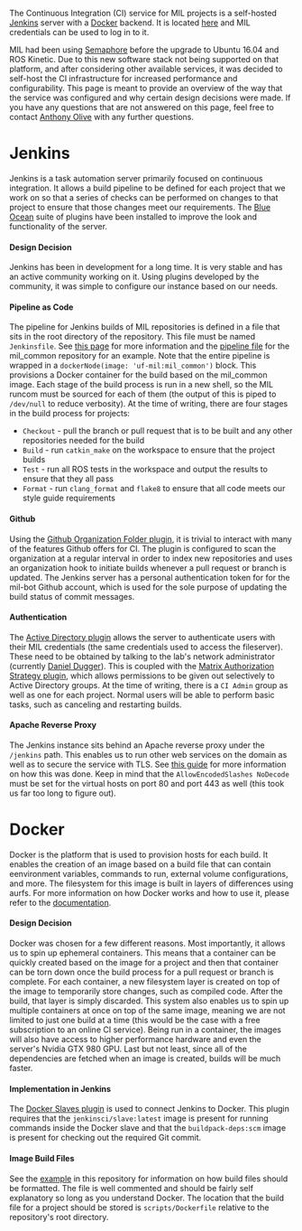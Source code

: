 The Continuous Integration (CI) service for MIL projects is a self-hosted [Jenkins](https://jenkins.io/index.html) server with a [Docker](https://www.docker.com) backend. It is located [here](https://ci.mil.ufl.edu/jenkins/blue/pipelines) and MIL credentials can be used to log in to it.

MIL had been using [Semaphore](https://semaphoreci.com) before the upgrade to Ubuntu 16.04 and ROS Kinetic. Due to this new software stack not being supported on that platform, and after considering other available services, it was decided to self-host the CI infrastructure for increased performance and configurability. This page is meant to provide an overview of the way that the service was configured and why certain design decisions were made. If you have any questions that are not answered on this page, feel free to contact [Anthony Olive](https://github.com/whispercoros) with any further questions.

# Jenkins
Jenkins is a task automation server primarily focused on continuous integration. It allows a build pipeline to be defined for each project that we work on so that a series of checks can be performed on changes to that project to ensure that those changes meet our requirements. The [Blue Ocean](https://jenkins.io/projects/blueocean) suite of plugins have been installed to improve the look and functionality of the server.

#### Design Decision
Jenkins has been in development for a long time. It is very stable and has an active community working on it. Using plugins developed by the community, it was simple to configure our instance based on our needs.

#### Pipeline as Code
The pipeline for Jenkins builds of MIL repositories is defined in a file that sits in the root directory of the repository. This file must be named `Jenkinsfile`. See [this page](https://jenkins.io/solutions/pipeline) for more information and the [pipeline file](https://github.com/uf-mil/mil_common/blob/master/Jenkinsfile) for the mil_common repository for an example. Note that the entire pipeline is wrapped in a `dockerNode(image: 'uf-mil:mil_common')` block. This provisions a Docker container for the build based on the mil_common image. Each stage of the build process is run in a new shell, so the MIL runcom must be sourced for each of them (the output of this is piped to `/dev/null` to reduce verbosity). At the time of writing, there are four stages in the build process for projects:

* `Checkout` - pull the branch or pull request that is to be built and any other repositories needed for the build
* `Build` - run `catkin_make` on the workspace to ensure that the project builds
* `Test` - run all ROS tests in the workspace and output the results to ensure that they all pass
* `Format` - run `clang_format` and `flake8` to ensure that all code meets our style guide requirements

#### Github
Using the [Github Organization Folder plugin](https://wiki.jenkins-ci.org/display/JENKINS/GitHub+Organization+Folder+Plugin), it is trivial to interact with many of the features Github offers for CI. The plugin is configured to scan the organization at a regular interval in order to index new repositories and uses an organization hook to initiate builds whenever a pull request or branch is updated. The Jenkins server has a personal authentication token for for the mil-bot Github account, which is used for the sole purpose of updating the build status of commit messages.

#### Authentication
The [Active Directory plugin](https://wiki.jenkins-ci.org/display/JENKINS/Active+Directory+Plugin) allows the server to authenticate users with their MIL credentials (the same credentials used to access the fileserver). These need to be obtained by talking to the lab's network administrator (currently [Daniel Dugger](https://github.com/duggerd)). This is coupled with the [Matrix Authorization Strategy plugin](https://wiki.jenkins-ci.org/display/JENKINS/Matrix+Authorization+Strategy+Plugin), which allows permissions to be given out selectively to Active Directory groups. At the time of writing, there is a `CI Admin` group as well as one for each project. Normal users will be able to perform basic tasks, such as canceling and restarting builds.

#### Apache Reverse Proxy
The Jenkins instance sits behind an Apache reverse proxy under the `/jenkins` path. This enables us to run other web services on the domain as well as to secure the service with TLS. See [this guide](https://wiki.jenkins-ci.org/display/JENKINS/Running+Jenkins+behind+Apache) for more information on how this was done. Keep in mind that the `AllowEncodedSlashes NoDecode` must be set for the virtual hosts on port 80 and port 443 as well (this took us far too long to figure out).

# Docker
Docker is the platform that is used to provision hosts for each build. It enables the creation of an image based on a build file that can contain eenvironment variables, commands to run, external volume configurations, and more. The filesystem for this image is built in layers of differences using aurfs. For more information on how Docker works and how to use it, please refer to the [documentation](https://docs.docker.com/get-started).

#### Design Decision
Docker was chosen for a few different reasons. Most importantly, it allows us to spin up ephemeral containers. This means that a container can be quickly created based on the image for a project and then that container can be torn down once the build process for a pull request or branch is complete. For each container, a new filesystem layer is created on top of the image to temporarily store changes, such as compiled code. After the build, that layer is simply discarded. This system also enables us to spin up multiple containers at once on top of the same image, meaning we are not limited to just one build at a time (this would be the case with a free subscription to an online CI service). Being run in a container, the images will also have access to higher performance hardware and even the server's Nvidia GTX 980 GPU. Last but not least, since all of the dependencies are fetched when an image is created, builds will be much faster.

#### Implementation in Jenkins
The [Docker Slaves plugin](https://wiki.jenkins-ci.org/display/JENKINS/Docker+Slaves+Plugin) is used to connect Jenkins to Docker. This plugin requires that the `jenkinsci/slave:latest` image is present for running commands inside the Docker slave and that the `buildpack-deps:scm` image is present for checking out the required Git commit. 

#### Image Build Files
See the [example](https://github.com/uf-mil/mil_common/blob/master/scripts/Dockerfile) in this repository for information on how build files should be formatted. The file is well commented and should be fairly self explanatory so long as you understand Docker. The location that the build file for a project should be stored is `scripts/Dockerfile` relative to the repository's root directory.